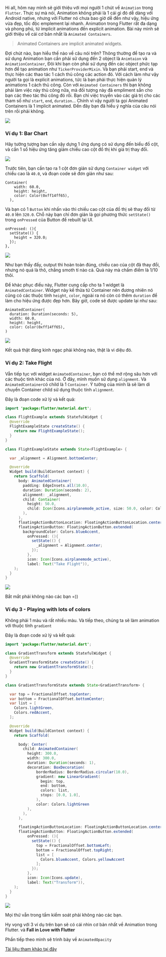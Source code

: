 Hi all, hôm nay mình sẽ giới thiệu với mọi người 1 chút về `Animation` trong `Flutter`. Thực sự mà nói, Animation không phải là 1 cái gì đó dễ dàng với Android native, nhưng với Flutter nó chưa bao giờ dễ đến như vậy, hiệu ứng vừa đẹp, tốc độc emplement lại nhanh. Animation trong Flutter rất đa dạng và phong phú, từ implicit animations đến explicit animation. Bài này mình sẽ giới thiệu về cái cơ bản nhất là `Animated Containers`.
> Animated Containers are implicit animated widgets.

Đợi chút nào, bạn hiểu thế nào về câu nói trên?
Thông thường để tạo ra và sử dụng Animation bạn cần phải sử dụng đến 2 object là `Animtaion` và `AnimationContainer`, Đôi khi bạn còn phải sử dụng đến các object phức tạp hơn để tạo animation như `TickerProviderMixin`. Và bạn phải start, end và thực hiện các thao tác 1 cách thủ công các action đó. Với cách làm như vậy người ta gọi là explicit animations, tức là bạn phải thực hiện quản lý animations 1 cách thủ công. Còn với `Animated Containers` thì bạn không phải làm việc này thủ công nữa, mà đối tượng này đã empliment sẵn cho bạn các theo tác thủ công đó rồi. Bạn chỉ việc truyền vào các giá trị cho các tham số như `start`, `end`, `duration`... Chính vì vậy người ta gọi Animated Containers là 1 implicit animated. Đến đây bạn đã hiểu ý nghĩa của câu nói trên rồi phải không.

![](https://images.viblo.asia/ba4e1693-3020-4ba3-85e0-6b6bfa871180.gif)

### Ví dụ 1: Bar Chart

Hãy tưởng tượng bạn cần xậy dựng 1 ứng dụng có sử dụng đến biểu đồ cột, và cần 1 số hiệu ứng tăng giảm chiều cao cột đồ thị khi giá trị thay đổi.

![](https://images.viblo.asia/1dcbc675-ebda-4b14-bb5e-dc56bd68491e.gif)

Trước tiên, bạn cần tạo ra 1 cột đơn giản sử dụng `Container widget` với chiều cao là `40.0`, và đoạn code sẽ đơn giản như sau:

```
Container(
    width: 60.0,
    height: height,
    color: Color(0xff14ff65),
  ),
```

Và bạn có 1 `Button` khi nhấn vào thì chiều cao cột của đồ thị sẽ thay đổi từ `40.0` lên `320.0`. Chỗ này bạn chỉ đơn giản là gọi phương thức `setState()` trong `onPressed` của Button để rebuilt lại UI.

```
onPressed: (){
  setState(() {
    height = 320.0;
  });
},
```

![](https://images.viblo.asia/2f8350d9-0c76-473d-953c-14e94d44c0de.gif)

Như bạn thấy đấy, output thì hoàn toàn đúng, chiều cao của cột đã thay đổi, nhưng nó quá là thô, chẳng smoth tí nào cả. Quả này mà chấm điểm là 1/10 thôi. 

Để khác phục điều này, Flutter cung cấp cho ta 1 widget là `AnimatedContainer`. Widget này kế thừa từ Container nên đương nhiên nó cũng có các thuộc tính `height`, `color`, ngoài ra nó còn có thêm `duration` để làm cho hiệu ứng được đẹp hơn. Bây giờ, code sẽ được update lại như sau: 

```
AnimatedContainer(
  duration: Duration(seconds: 5),
  width: 60.0,
  height: height,
  color: Color(0xff14ff65),
)
```

![](https://images.viblo.asia/c291277f-689a-4fe7-b9ff-ff8495ae2421.gif)

Kết quả thật đáng kinh ngạc phải không nào, thật là vi diệu đó.

### Ví dụ 2: Take Flight

Vẫn tiếp tục với widget `AnimatedContainer`, bạn có thể mở rộng sâu hơn với các thuộc tính khác của nó. Ở đây, mình muốn sử dụng `alignment`. Và `AnimatedContainer`có child là 1 `Container`. Ý tưởng của mình là sẽ làm di chuyển Container child sử dụng thuộc tính `alignment`.

Đây là đoạn code xử lý và kết quả:

``` java
import 'package:flutter/material.dart';

class FlightExample extends StatefulWidget {
  @override
  FlightExampleState createState() {
    return new FlightExampleState();
  }
}

class FlightExampleState extends State<FlightExample> {

  var _alignment = Alignment.bottomCenter;

  @override
  Widget build(BuildContext context) {
    return Scaffold(
      body: AnimatedContainer(
        padding: EdgeInsets.all(10.0),
        duration: Duration(seconds: 2),
        alignment: _alignment,
        child: Container(
          height: 50.0,
          child: Icon(Icons.airplanemode_active, size: 50.0, color: Colors.blueAccent,),
        ),
      ),
      floatingActionButtonLocation: FloatingActionButtonLocation.centerFloat,
      floatingActionButton: FloatingActionButton.extended(
        backgroundColor: Colors.blueAccent,
          onPressed: (){
            setState(() {
              _alignment = Alignment.center;
            });
          },
          icon: Icon(Icons.airplanemode_active),
          label: Text("Take Flight")),
    );
  }
}
```

![](https://images.viblo.asia/c9d67309-5696-4edd-9106-961e41b98b1e.gif)

Bắt mắt phải không nào các bạn =))

### Ví dụ 3 - Playing with lots of colors

Không phải 1 màu và rất nhiều màu. Và tiếp theo, chúng ta sẽ làm animation với thuộc tính `gradient`

Đây là đoạn code xử lý và kết quả:

```java
import 'package:flutter/material.dart';

class GradientTransform extends StatefulWidget {
  @override
  GradientTransformState createState() {
    return new GradientTransformState();
  }
}

class GradientTransformState extends State<GradientTransform> {

  var top = FractionalOffset.topCenter;
  var bottom = FractionalOffset.bottomCenter;
  var list = [
    Colors.lightGreen,
    Colors.redAccent,
  ];

  @override
  Widget build(BuildContext context) {
    return Scaffold(

      body: Center(
        child: AnimatedContainer(
          height: 300.0,
          width: 300.0,
          duration: Duration(seconds: 1),
          decoration: BoxDecoration(
              borderRadius: BorderRadius.circular(10.0),
              gradient: new LinearGradient(
                begin: top,
                end: bottom,
                colors: list,
                stops: [0.0, 1.0],
              ),
              color: Colors.lightGreen
          ),
        ),
      ),

      floatingActionButtonLocation: FloatingActionButtonLocation.centerFloat,
      floatingActionButton: FloatingActionButton.extended(
          onPressed: (){
            setState(() {
              top = FractionalOffset.bottomLeft;
              bottom = FractionalOffset.topRight;
              list = [
                Colors.blueAccent, Colors.yellowAccent
              ];
            });
          },
          icon: Icon(Icons.update),
          label: Text("Transform")),
    );
  }
}
```

![](https://images.viblo.asia/5be0ed90-f0e9-4138-b6d1-3f15611c626f.gif)

Mọi thứ vẫn trong tầm kiểm soát phải không nào các bạn.

Hy vọng với 3 ví dụ trên bạn sẽ có cái nhìn cơ bản nhất về Animation trong Flutter. và **Fall in Love with Flutter**

Phần tiếp theo mình sẽ trình bày về `AnimatedOpacity`

[Tài liệu tham khảo tại đây](https://medium.com/flutter-community/flutter-animated-series-animated-containers-52a5d52c0ad3)
